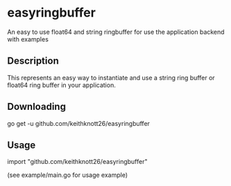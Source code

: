 # easyringbuffer
An easy to use float64 and string ringbuffer for use the application backend with examples

## Description
This represents an easy way to instantiate and use a string ring buffer or float64 ring buffer in your application.

## Downloading
go get -u github.com/keithknott26/easyringbuffer
 
## Usage
import "github.com/keithknott26/easyringbuffer"

(see example/main.go for usage example)
